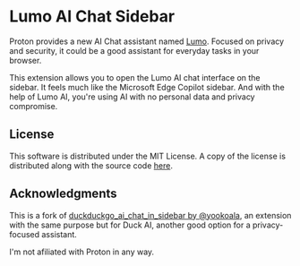 # Lumo AI Chat Sidebar

Proton provides a new AI Chat assistant named [Lumo](https://lumo.proton.me/about). Focused on privacy and security, it could be a good assistant for everyday tasks in your browser.

This extension allows you to open the Lumo AI chat interface on the sidebar. It feels much like the Microsoft Edge Copilot sidebar. And with the help of Lumo AI, you're using AI with no personal data and privacy compromise.

## License

This software is distributed under the MIT License. A copy of the license is distributed along with the source code [here](LICENSE.md).

## Acknowledgments

This is a fork of [duckduckgo_ai_chat_in_sidebar by @yookoala](https://github.com/yookoala/duckduckgo_ai_chat_in_sidebar), an extension with the same purpose but for Duck AI, another good option for a privacy-focused assistant.

I'm not afiliated with Proton in any way. 
